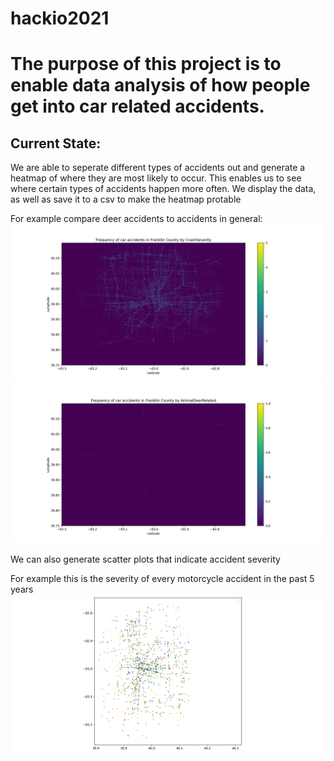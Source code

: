 # hackio2021
# The purpose of this project is to enable data analysis of how people get into car related accidents.

## Current State:
We are able to seperate different types of accidents out and generate a heatmap of where they are most likely to occur.
This enables us to see where certain types of accidents happen more often. We display the data, as well as save it to a csv to make the heatmap protable

For example compare deer accidents to accidents in general:
![alt text](https://github.com/DavidNovikov/hackio2021/blob/main/CrashSeverity.png?raw=true)
![alt text](https://github.com/DavidNovikov/hackio2021/blob/main/AnimalDeerRelated.png?raw=true)

We can also generate scatter plots that indicate accident severity

For example this is the severity of every motorcycle accident in the past 5 years
![alt text](https://github.com/DavidNovikov/hackio2021/blob/main/motorcycleaccidents.png?raw=true)
